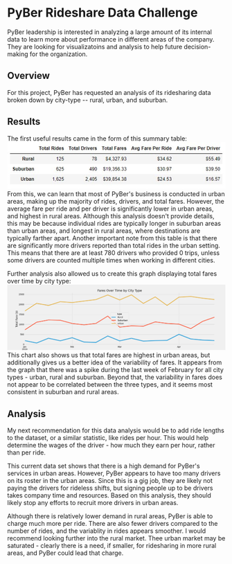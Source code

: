 # PyBer Rideshare Data Challenge

PyBer leadership is interested in analyzing a large amount of its internal data to learn more about performance in different areas of the company. They are looking for visualizatoins and analysis to help future decision-making for the organization. 

## Overview 

For this project, PyBer has requested an analysis of its ridesharing data broken down by city-type -- rural, urban, and suburban. 

## Results 

The first useful results came in the form of this summary table: 
![image](https://github.com/sophiehearn/PyBer_Challenge/blob/main/Resources/Image%201.jpg?raw=true)
From this, we can learn that most of PyBer's business is conducted in urban areas, making up the majority of rides, drivers, and total fares. 
However, the average fare per ride and per driver is significantly lower in urban areas, and highest in rural areas. Although this analysis doesn't provide details, this may be because individual rides are typically longer in suburban areas than urban areas, and longest in rural areas, where destinations are typically farther apart. 
Another important note from this table is that there are significantly more drivers reported than total rides in the urban setting. This means that there are at least 780 drivers who provided 0 trips, unless some drivers are counted multiple times when working in different cities.

Further analysis also allowed us to create this graph displaying total fares over time by city type: 
![image](https://github.com/sophiehearn/PyBer_Challenge/blob/main/Resources/Fare_by_Week.png?raw=true)
This chart also shows us that total fares are highest in urban areas, but additionally gives us a better idea of the variability of fares. It appears from the graph that there was a spike during the last week of February for all city types - urban, rural and suburban. Beyond that, the variability in fares does not appear to be correlated between the three types, and it seems most consistent in suburban and rural areas. 

## Analysis

My next recommendation for this data analysis would be to add ride lengths to the dataset, or a similar statistic, like rides per hour. This would help determine the wages of the driver - how much they earn per hour, rather than per ride. 

This current data set shows that there is a high demand for PyBer's services in urban areas. However, PyBer appears to have too many drivers on its roster in the urban areas. Since this is a gig job, they are likely not paying the drivers for rideless shifts, but signing people up to be drivers takes company time and resources. Based on this analysis, they should likely stop any efforts to recruit more drivers in urban areas. 

Although there is relatively lower demand in rural areas, PyBer is able to charge much more per ride. There are also fewer drivers compared to the number of rides, and the variablity in rides appears smoother. I would recommend looking further into the rural market. Thee urban market may be saturated - clearly there is a need, if smaller, for ridesharing in more rural areas, and PyBer could lead that charge.